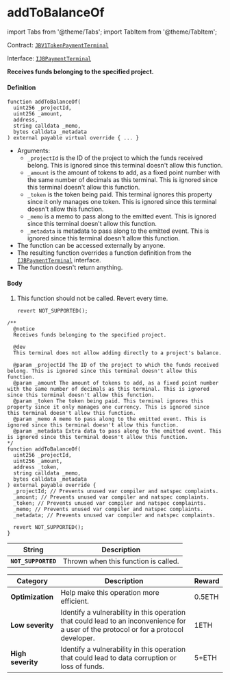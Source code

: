 # addToBalanceOf

import Tabs from '@theme/Tabs';
import TabItem from '@theme/TabItem';

Contract: [`JBV1TokenPaymentTerminal`](/docs/v4/deprecated/v3/api/contracts/or-payment-terminals/jbv1tokenpaymentterminal/README.md)​‌

Interface: [`IJBPaymentTerminal`](/docs/v4/deprecated/v3/api/interfaces/ijbpaymentterminal.md)

<Tabs>
<TabItem value="Step by step" label="Step by step">

**Receives funds belonging to the specified project.**

#### Definition

```
function addToBalanceOf(
  uint256 _projectId,
  uint256 _amount,
  address,
  string calldata _memo,
  bytes calldata _metadata
) external payable virtual override { ... }
```

* Arguments:
  * `_projectId` is the ID of the project to which the funds received belong. This is ignored since this terminal doesn't allow this function.
  * `_amount` is the amount of tokens to add, as a fixed point number with the same number of decimals as this terminal. This is ignored since this terminal doesn't allow this function.
  * `_token` is the token being paid. This terminal ignores this property since it only manages one token. This is ignored since this terminal doesn't allow this function.
  * `_memo` is a memo to pass along to the emitted event. This is ignored since this terminal doesn't allow this function.
  * `_metadata` is metadata to pass along to the emitted event. This is ignored since this terminal doesn't allow this function.
* The function can be accessed externally by anyone.
* The resulting function overrides a function definition from the [`IJBPaymentTerminal`](/docs/v4/deprecated/v3/api/interfaces/ijbpaymentterminal.md) interface.
* The function doesn't return anything.

#### Body

1.  This function should not be called. Revert every time.

    ```
    revert NOT_SUPPORTED();
    ```

</TabItem>

<TabItem value="Code" label="Code">

```
/**
  @notice
  Receives funds belonging to the specified project.

  @dev
  This terminal does not allow adding directly to a project's balance.

  @param _projectId The ID of the project to which the funds received belong. This is ignored since this terminal doesn't allow this function.
  @param _amount The amount of tokens to add, as a fixed point number with the same number of decimals as this terminal. This is ignored since this terminal doesn't allow this function.
  @param _token The token being paid. This terminal ignores this property since it only manages one currency. This is ignored since this terminal doesn't allow this function.
  @param _memo A memo to pass along to the emitted event. This is ignored since this terminal doesn't allow this function.
  @param _metadata Extra data to pass along to the emitted event. This is ignored since this terminal doesn't allow this function.
*/
function addToBalanceOf(
  uint256 _projectId,
  uint256 _amount,
  address _token,
  string calldata _memo,
  bytes calldata _metadata
) external payable override {
  _projectId; // Prevents unused var compiler and natspec complaints.
  _amount; // Prevents unused var compiler and natspec complaints.
  _token; // Prevents unused var compiler and natspec complaints.
  _memo; // Prevents unused var compiler and natspec complaints.
  _metadata; // Prevents unused var compiler and natspec complaints.

  revert NOT_SUPPORTED();
}
```

</TabItem>

<TabItem value="Errors" label="Errors">

| String                       | Description                                             |
| ---------------------------- | ------------------------------------------------------- |
| **`NOT_SUPPORTED`** | Thrown when this function is called. |

</TabItem>

<TabItem value="Bug bounty" label="Bug bounty">

| Category          | Description                                                                                                                            | Reward |
| ----------------- | -------------------------------------------------------------------------------------------------------------------------------------- | ------ |
| **Optimization**  | Help make this operation more efficient.                                                                                               | 0.5ETH |
| **Low severity**  | Identify a vulnerability in this operation that could lead to an inconvenience for a user of the protocol or for a protocol developer. | 1ETH   |
| **High severity** | Identify a vulnerability in this operation that could lead to data corruption or loss of funds.                                        | 5+ETH  |

</TabItem>
</Tabs>
